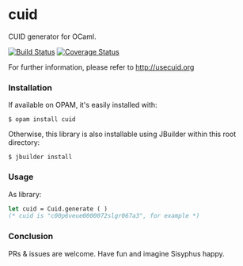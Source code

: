 cuid
====

CUID generator for OCaml.

[![Build Status](https://travis-ci.org/marcoonroad/ocaml-cuid.svg?branch=master)](https://travis-ci.org/marcoonroad/ocaml-cuid)
[![Coverage Status](https://coveralls.io/repos/github/marcoonroad/ocaml-cuid/badge.svg?branch=master)](https://coveralls.io/github/marcoonroad/ocaml-cuid?branch=master)

For further information, please refer to http://usecuid.org

### Installation

If available on OPAM, it's easily installed with:

```shell
$ opam install cuid
```

Otherwise, this library is also installable using
JBuilder within this root directory:

```shell
$ jbuilder install
```

### Usage

As library:

```ocaml
let cuid = Cuid.generate ( )
(* cuid is "c00p6veue0000072slgr067a3", for example *)
```

### Conclusion

PRs & issues are welcome. Have fun and imagine Sisyphus happy.
